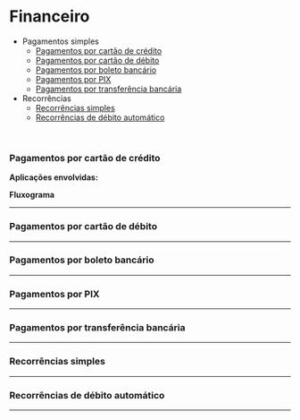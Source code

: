 # Financeiro

- Pagamentos simples
   - [Pagamentos por cartão de crédito](#pagamentos-por-cartao-de-credito)
   - [Pagamentos por cartão de débito](#pagamentos-por-cartao-de-debito)
   - [Pagamentos por boleto bancário](#pagamentos-por-boleto-bancário)
   - [Pagamentos por PIX](#pagamentos-por-PIX)
   - [Pagamentos por transferência bancária](#pagamentos-por-transferência-bancária)
- Recorrências
   - [Recorrências simples](#recorrências-simples)
   - [Recorrências de débito automático](#recorrências-de-débito-automático)

</br>

### **Pagamentos por cartão de crédito**


**Aplicações envolvidas:**


**Fluxograma**

---
### **Pagamentos por cartão de débito**
---
### **Pagamentos por boleto bancário**
---
### **Pagamentos por PIX**
---
### **Pagamentos por transferência bancária**
---
### **Recorrências simples**
---
### **Recorrências de débito automático**
---

